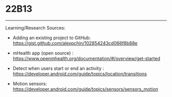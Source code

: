 # 22B13

____________________________________________________________

Learning/Research Sources:

- Adding an existing project to GitHub: https://gist.github.com/alexpchin/102854243cd066f8b88e

- mHealth app (open source) : https://www.openmhealth.org/documentation/#/overview/get-started

- Detect when users start or end an activity : https://developer.android.com/guide/topics/location/transitions

- Motion sensors: https://developer.android.com/guide/topics/sensors/sensors_motion
